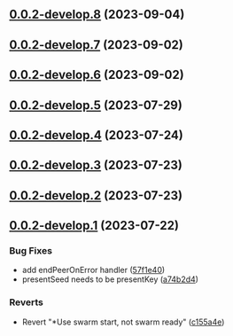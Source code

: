 ## [0.0.2-develop.8](https://git.lumeweb.com/LumeWeb/kernel-rpc/compare/v0.0.2-develop.7...v0.0.2-develop.8) (2023-09-04)

## [0.0.2-develop.7](https://git.lumeweb.com/LumeWeb/kernel-rpc/compare/v0.0.2-develop.6...v0.0.2-develop.7) (2023-09-02)

## [0.0.2-develop.6](https://git.lumeweb.com/LumeWeb/kernel-rpc/compare/v0.0.2-develop.5...v0.0.2-develop.6) (2023-09-02)

## [0.0.2-develop.5](https://git.lumeweb.com/LumeWeb/kernel-rpc/compare/v0.0.2-develop.4...v0.0.2-develop.5) (2023-07-29)

## [0.0.2-develop.4](https://git.lumeweb.com/LumeWeb/kernel-rpc/compare/v0.0.2-develop.3...v0.0.2-develop.4) (2023-07-24)

## [0.0.2-develop.3](https://git.lumeweb.com/LumeWeb/kernel-rpc/compare/v0.0.2-develop.2...v0.0.2-develop.3) (2023-07-23)

## [0.0.2-develop.2](https://git.lumeweb.com/LumeWeb/kernel-rpc/compare/v0.0.2-develop.1...v0.0.2-develop.2) (2023-07-23)

## [0.0.2-develop.1](https://git.lumeweb.com/LumeWeb/kernel-rpc/compare/v0.0.1...v0.0.2-develop.1) (2023-07-22)


### Bug Fixes

* add endPeerOnError handler ([57f1e40](https://git.lumeweb.com/LumeWeb/kernel-rpc/commit/57f1e40eff0c5bc2d0d8edeeccdf883594781b53))
* presentSeed needs to be presentKey ([a74b2d4](https://git.lumeweb.com/LumeWeb/kernel-rpc/commit/a74b2d416e6ec8d97e725942265792b96ed185f7))


### Reverts

* Revert "*Use swarm start, not swarm ready" ([c155a4e](https://git.lumeweb.com/LumeWeb/kernel-rpc/commit/c155a4ea1c108ac7ef66d884996362a0dd2d9333))

